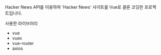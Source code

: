 Hacker News API를 이용하여 'Hacker News' 사이트를 Vue로 클론 코딩한 프로젝트입니다.

사용한 라이브러리
- vue
- vuex
- vue-router
- axios
